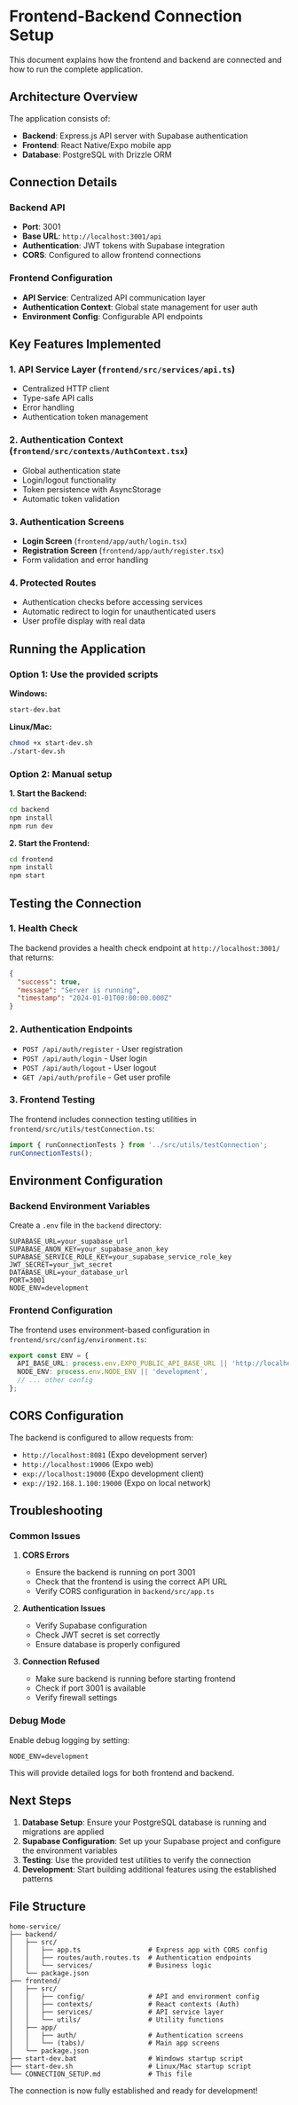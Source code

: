 # Frontend-Backend Connection Setup

This document explains how the frontend and backend are connected and how to run the complete application.

## Architecture Overview

The application consists of:
- **Backend**: Express.js API server with Supabase authentication
- **Frontend**: React Native/Expo mobile app
- **Database**: PostgreSQL with Drizzle ORM

## Connection Details

### Backend API
- **Port**: 3001
- **Base URL**: `http://localhost:3001/api`
- **Authentication**: JWT tokens with Supabase integration
- **CORS**: Configured to allow frontend connections

### Frontend Configuration
- **API Service**: Centralized API communication layer
- **Authentication Context**: Global state management for user auth
- **Environment Config**: Configurable API endpoints

## Key Features Implemented

### 1. API Service Layer (`frontend/src/services/api.ts`)
- Centralized HTTP client
- Type-safe API calls
- Error handling
- Authentication token management

### 2. Authentication Context (`frontend/src/contexts/AuthContext.tsx`)
- Global authentication state
- Login/logout functionality
- Token persistence with AsyncStorage
- Automatic token validation

### 3. Authentication Screens
- **Login Screen** (`frontend/app/auth/login.tsx`)
- **Registration Screen** (`frontend/app/auth/register.tsx`)
- Form validation and error handling

### 4. Protected Routes
- Authentication checks before accessing services
- Automatic redirect to login for unauthenticated users
- User profile display with real data

## Running the Application

### Option 1: Use the provided scripts

**Windows:**
```bash
start-dev.bat
```

**Linux/Mac:**
```bash
chmod +x start-dev.sh
./start-dev.sh
```

### Option 2: Manual setup

**1. Start the Backend:**
```bash
cd backend
npm install
npm run dev
```

**2. Start the Frontend:**
```bash
cd frontend
npm install
npm start
```

## Testing the Connection

### 1. Health Check
The backend provides a health check endpoint at `http://localhost:3001/` that returns:
```json
{
  "success": true,
  "message": "Server is running",
  "timestamp": "2024-01-01T00:00:00.000Z"
}
```

### 2. Authentication Endpoints
- `POST /api/auth/register` - User registration
- `POST /api/auth/login` - User login
- `POST /api/auth/logout` - User logout
- `GET /api/auth/profile` - Get user profile

### 3. Frontend Testing
The frontend includes connection testing utilities in `frontend/src/utils/testConnection.ts`:
```typescript
import { runConnectionTests } from '../src/utils/testConnection';
runConnectionTests();
```

## Environment Configuration

### Backend Environment Variables
Create a `.env` file in the `backend` directory:
```env
SUPABASE_URL=your_supabase_url
SUPABASE_ANON_KEY=your_supabase_anon_key
SUPABASE_SERVICE_ROLE_KEY=your_supabase_service_role_key
JWT_SECRET=your_jwt_secret
DATABASE_URL=your_database_url
PORT=3001
NODE_ENV=development
```

### Frontend Configuration
The frontend uses environment-based configuration in `frontend/src/config/environment.ts`:
```typescript
export const ENV = {
  API_BASE_URL: process.env.EXPO_PUBLIC_API_BASE_URL || 'http://localhost:3001/api',
  NODE_ENV: process.env.NODE_ENV || 'development',
  // ... other config
};
```

## CORS Configuration

The backend is configured to allow requests from:
- `http://localhost:8081` (Expo development server)
- `http://localhost:19006` (Expo web)
- `exp://localhost:19000` (Expo development client)
- `exp://192.168.1.100:19000` (Expo on local network)

## Troubleshooting

### Common Issues

1. **CORS Errors**
   - Ensure the backend is running on port 3001
   - Check that the frontend is using the correct API URL
   - Verify CORS configuration in `backend/src/app.ts`

2. **Authentication Issues**
   - Verify Supabase configuration
   - Check JWT secret is set correctly
   - Ensure database is properly configured

3. **Connection Refused**
   - Make sure backend is running before starting frontend
   - Check if port 3001 is available
   - Verify firewall settings

### Debug Mode

Enable debug logging by setting:
```env
NODE_ENV=development
```

This will provide detailed logs for both frontend and backend.

## Next Steps

1. **Database Setup**: Ensure your PostgreSQL database is running and migrations are applied
2. **Supabase Configuration**: Set up your Supabase project and configure the environment variables
3. **Testing**: Use the provided test utilities to verify the connection
4. **Development**: Start building additional features using the established patterns

## File Structure

```
home-service/
├── backend/
│   ├── src/
│   │   ├── app.ts                 # Express app with CORS config
│   │   ├── routes/auth.routes.ts  # Authentication endpoints
│   │   └── services/              # Business logic
│   └── package.json
├── frontend/
│   ├── src/
│   │   ├── config/                # API and environment config
│   │   ├── contexts/              # React contexts (Auth)
│   │   ├── services/              # API service layer
│   │   └── utils/                 # Utility functions
│   ├── app/
│   │   ├── auth/                  # Authentication screens
│   │   └── (tabs)/                # Main app screens
│   └── package.json
├── start-dev.bat                  # Windows startup script
├── start-dev.sh                   # Linux/Mac startup script
└── CONNECTION_SETUP.md            # This file
```

The connection is now fully established and ready for development!
